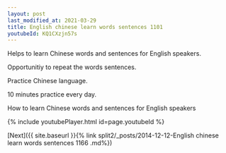 ```yaml
---
layout: post
last_modified_at: 2021-03-29
title: English chinese learn words sentences 1101 
youtubeId: KQ1CXzjn57s
---
```

 
 
Helps to learn Chinese words and sentences for English speakers.

Opportunitiy to repeat the words sentences. 

Practice Chinese language. 
 
10 minutes practice every day. 
 
How to learn Chinese words and sentences for English speakers 
 
{% include youtubePlayer.html id=page.youtubeId %}
 
 
[Next]({{ site.baseurl }}{% link  split2/_posts/2014-12-12-English chinese learn words sentences 1166 .md%})
 
